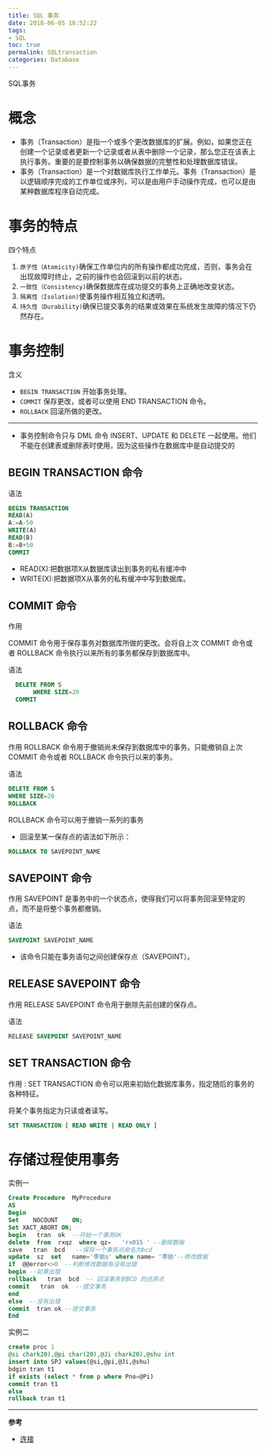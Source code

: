 ```yaml
---
title: SQL 事务
date: 2018-06-05 16:52:22
tags:
- SQL
toc: true
permalink: SQLtransaction
categories: Database
---
```

SQL事务
<!--more-->
# 概念
- 事务（Transaction）是指一个或多个更改数据库的扩展。例如，如果您正在创建一个记录或者更新一个记录或者从表中删除一个记录，那么您正在该表上执行事务。重要的是要控制事务以确保数据的完整性和处理数据库错误。
- 事务（Transaction）是一个对数据库执行工作单元。事务（Transaction）是以逻辑顺序完成的工作单位或序列，可以是由用户手动操作完成，也可以是由某种数据库程序自动完成。

# 事务的特点
四个特点
1. `原子性（Atomicity)`确保工作单位内的所有操作都成功完成，否则，事务会在出现故障时终止，之前的操作也会回滚到以前的状态。
2. `一致性（Consistency)`确保数据库在成功提交的事务上正确地改变状态。
3. `隔离性（Isolation)`使事务操作相互独立和透明。
4. `持久性（Durability)`确保已提交事务的结果或效果在系统发生故障的情况下仍然存在。

# 事务控制
含义
- `BEGIN TRANSACTION` 开始事务处理。
- `COMMIT` 保存更改，或者可以使用 END TRANSACTION 命令。
- `ROLLBACK` 回滚所做的更改。
---
- 事务控制命令只与 DML 命令 INSERT、UPDATE 和 DELETE 一起使用。他们不能在创建表或删除表时使用，因为这些操作在数据库中是自动提交的

## BEGIN TRANSACTION 命令
语法
```sql
BEGIN TRANSACTION
READ(A)
A:=A-50
WRITE(A)
READ(B)
B:=B+50
COMMIT
```
- READ(X):把数据项X从数据库读出到事务的私有缓冲中
- WRITE(X):把数据项X从事务的私有缓冲中写到数据库。

## COMMIT 命令
作用

COMMIT 命令用于保存事务对数据库所做的更改。会将自上次 COMMIT 命令或者 ROLLBACK 命令执行以来所有的事务都保存到数据库中。

语法
```sql
  DELETE FROM S
       WHERE SIZE=20
  COMMIT
```
## ROLLBACK 命令
作用
ROLLBACK 命令用于撤销尚未保存到数据库中的事务。只能撤销自上次 COMMIT 命令或者 ROLLBACK 命令执行以来的事务。

语法
```sql
DELETE FROM S
WHERE SIZE=20
ROLLBACK
```

ROLLBACK 命令可以用于撤销一系列的事务
- 回滚至某一保存点的语法如下所示：
```sql
ROLLBACK TO SAVEPOINT_NAME
```
## SAVEPOINT 命令
作用
SAVEPOINT 是事务中的一个状态点，使得我们可以将事务回滚至特定的点，而不是将整个事务都撤销。

语法
```sql
SAVEPOINT SAVEPOINT_NAME
```
- 该命令只能在事务语句之间创建保存点（SAVEPOINT）。


## RELEASE SAVEPOINT 命令
作用
RELEASE SAVEPOINT 命令用于删除先前创建的保存点。

语法
```sql
RELEASE SAVEPOINT SAVEPOINT_NAME
```
## SET TRANSACTION 命令
作用
: SET TRANSACTION 命令可以用来初始化数据库事务，指定随后的事务的各种特征。

将某个事务指定为只读或者读写。
```sql
SET TRANSACTION [ READ WRITE | READ ONLY ]
```

# 存储过程使用事务
实例一
 ```sql
Create Procedure  MyProcedure
AS
Begin
Set    NOCOUNT    ON;
Set XACT_ABORT ON;
begin   tran  ok  --开始一个事务OK
delete  from  rxqz  where qz=   'rx015 ' --删除数据
save   tran  bcd   --保存一个事务点命名为bcd
update  sz  set   name='李丽s' where name= '李丽'--修改数据
if  @@error<>0  --判断修改数据有没有出错
begin --如果出错
rollback   tran  bcd  -- 回滚事务到BCD 的还原点
commit   tran  ok  --提交事务
end
else  --没有出错
commit  tran ok --提交事务
End
```

实例二
```sql
create proc 1
@si chark20),@pi char(20),@Ji chark20),@shu int
insert into SPJ values(@si,@pi,@Ji,@shu)
bdgin tran t1
if exists (select * from p where Pno=@Pi)
commit tran t1
else
rollback tran t1
```
---
**参考**
- [连接](http://wiki.jikexueyuan.com/project/sql/transactions.html)
